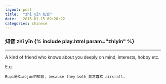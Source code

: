 ```yaml
---
layout: post
title:  "zhī yīn 知音"
date:   2015-01-15 09:20:22 
categories: chinese
---
```

### 知音 zhī yīn {% include play.html param="zhiyin" %}

-----------
A kind of friend who knows about you deeply on mind, interests, hobby etc. 

E.g.

	Rupi是Xiaojun的知音, because they both 非常喜欢 aircraft. 
